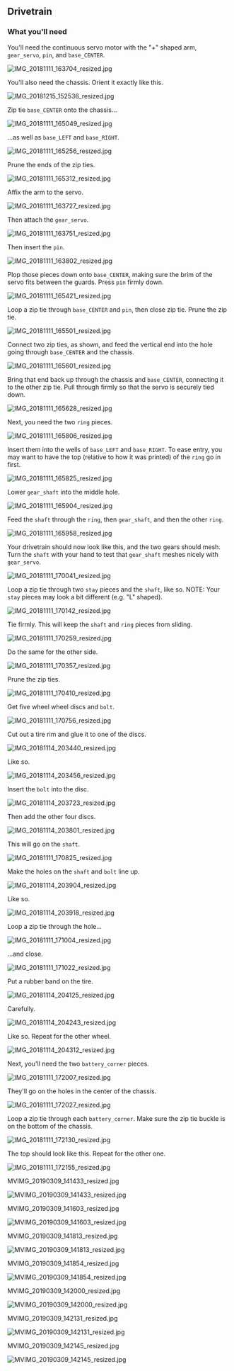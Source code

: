 ## Drivetrain

### What you'll need

You'll need the continuous servo motor with the "+" shaped arm, `gear_servo`, `pin`, and `base_CENTER`.

![IMG_20181111_163704_resized.jpg](imgs_drivetrain/IMG_20181111_163704_resized.jpg)

You'll also need the chassis. Orient it exactly like this.

![IMG_20181215_152536_resized.jpg](imgs_mount/IMG_20181215_152536_resized.jpg)

Zip tie `base_CENTER` onto the chassis...

![IMG_20181111_165049_resized.jpg](imgs_drivetrain/IMG_20181111_165049_resized.jpg)

...as well as `base_LEFT` and `base_RIGHT`.

![IMG_20181111_165256_resized.jpg](imgs_drivetrain/IMG_20181111_165256_resized.jpg)

Prune the ends of the zip ties.

![IMG_20181111_165312_resized.jpg](imgs_drivetrain/IMG_20181111_165312_resized.jpg)

Affix the arm to the servo.

![IMG_20181111_163727_resized.jpg](imgs_drivetrain/IMG_20181111_163727_resized.jpg)

Then attach the `gear_servo`.

![IMG_20181111_163751_resized.jpg](imgs_drivetrain/IMG_20181111_163751_resized.jpg)

Then insert the `pin`.

![IMG_20181111_163802_resized.jpg](imgs_drivetrain/IMG_20181111_163802_resized.jpg)

Plop those pieces down onto `base_CENTER`, making sure the brim of the servo fits between the guards. Press `pin` firmly down.

![IMG_20181111_165421_resized.jpg](imgs_drivetrain/IMG_20181111_165421_resized.jpg)

Loop a zip tie through `base_CENTER` and `pin`, then close zip tie. Prune the zip tie.

![IMG_20181111_165501_resized.jpg](imgs_drivetrain/IMG_20181111_165501_resized.jpg)

Connect two zip ties, as shown, and feed the vertical end into the hole going through `base_CENTER` and the chassis.

![IMG_20181111_165601_resized.jpg](imgs_drivetrain/IMG_20181111_165601_resized.jpg)

Bring that end back up through the chassis and `base_CENTER`, connecting it to the other zip tie. Pull through firmly so that the servo is securely tied down.

![IMG_20181111_165628_resized.jpg](imgs_drivetrain/IMG_20181111_165628_resized.jpg)

Next, you need the two `ring` pieces.

![IMG_20181111_165806_resized.jpg](imgs_drivetrain/IMG_20181111_165806_resized.jpg)

Insert them into the wells of `base_LEFT` and `base_RIGHT`. To ease entry, you may want to have the top (relative to how it was printed) of the `ring` go in first.

![IMG_20181111_165825_resized.jpg](imgs_drivetrain/IMG_20181111_165825_resized.jpg)

Lower `gear_shaft` into the middle hole.

![IMG_20181111_165904_resized.jpg](imgs_drivetrain/IMG_20181111_165904_resized.jpg)

Feed the `shaft` through the `ring`, then `gear_shaft`, and then the other `ring`.

![IMG_20181111_165958_resized.jpg](imgs_drivetrain/IMG_20181111_165958_resized.jpg)

Your drivetrain should now look like this, and the two gears should mesh. Turn the `shaft` with your hand to test that `gear_shaft` meshes nicely with `gear_servo`.

![IMG_20181111_170041_resized.jpg](imgs_drivetrain/IMG_20181111_170041_resized.jpg)

Loop a zip tie through two `stay` pieces and the `shaft`, like so. NOTE: Your `stay` pieces may look a bit different (e.g. "L" shaped).

![IMG_20181111_170142_resized.jpg](imgs_drivetrain/IMG_20181111_170142_resized.jpg)

Tie firmly. This will keep the `shaft` and `ring` pieces from sliding.

![IMG_20181111_170259_resized.jpg](imgs_drivetrain/IMG_20181111_170259_resized.jpg)

Do the same for the other side.

![IMG_20181111_170357_resized.jpg](imgs_drivetrain/IMG_20181111_170357_resized.jpg)

Prune the zip ties.

![IMG_20181111_170410_resized.jpg](imgs_drivetrain/IMG_20181111_170410_resized.jpg)

Get five wheel wheel discs and `bolt`. 

![IMG_20181111_170756_resized.jpg](imgs_drivetrain/IMG_20181111_170756_resized.jpg)

Cut out a tire rim and glue it to one of the discs.

![IMG_20181114_203440_resized.jpg](imgs_drivetrain/IMG_20181114_203440_resized.jpg)

Like so.

![IMG_20181114_203456_resized.jpg](imgs_drivetrain/IMG_20181114_203456_resized.jpg)

Insert the `bolt` into the disc.

![IMG_20181114_203723_resized.jpg](imgs_drivetrain/IMG_20181114_203723_resized.jpg)

Then add the other four discs.

![IMG_20181114_203801_resized.jpg](imgs_drivetrain/IMG_20181114_203801_resized.jpg)

This will go on the `shaft`.

![IMG_20181111_170825_resized.jpg](imgs_drivetrain/IMG_20181111_170825_resized.jpg)

Make the holes on the `shaft` and `bolt` line up.

![IMG_20181114_203904_resized.jpg](imgs_drivetrain/IMG_20181114_203904_resized.jpg)

Like so.

![IMG_20181114_203918_resized.jpg](imgs_drivetrain/IMG_20181114_203918_resized.jpg)

Loop a zip tie through the hole...

![IMG_20181111_171004_resized.jpg](imgs_drivetrain/IMG_20181111_171004_resized.jpg)

...and close.

![IMG_20181111_171022_resized.jpg](imgs_drivetrain/IMG_20181111_171022_resized.jpg)

Put a rubber band on the tire.

![IMG_20181114_204125_resized.jpg](imgs_drivetrain/IMG_20181114_204125_resized.jpg)

Carefully.

![IMG_20181114_204243_resized.jpg](imgs_drivetrain/IMG_20181114_204243_resized.jpg)

Like so. Repeat for the other wheel.

![IMG_20181114_204312_resized.jpg](imgs_drivetrain/IMG_20181114_204312_resized.jpg)

Next, you'll need the two `battery_corner` pieces.

![IMG_20181111_172007_resized.jpg](imgs_drivetrain/IMG_20181111_172007_resized.jpg)

They'll go on the holes in the center of the chassis.

![IMG_20181111_172027_resized.jpg](imgs_drivetrain/IMG_20181111_172027_resized.jpg)

Loop a zip tie through each `battery_corner`. Make sure the zip tie buckle is on the bottom of the chassis.

![IMG_20181111_172130_resized.jpg](imgs_drivetrain/IMG_20181111_172130_resized.jpg)

The top should look like this. Repeat for the other one.

![IMG_20181111_172155_resized.jpg](imgs_drivetrain/IMG_20181111_172155_resized.jpg)

MVIMG_20190309_141433_resized.jpg

![MVIMG_20190309_141433_resized.jpg](imgs_drivetrain/MVIMG_20190309_141433_resized.jpg)

MVIMG_20190309_141603_resized.jpg

![MVIMG_20190309_141603_resized.jpg](imgs_drivetrain/MVIMG_20190309_141603_resized.jpg)

MVIMG_20190309_141813_resized.jpg

![MVIMG_20190309_141813_resized.jpg](imgs_drivetrain/MVIMG_20190309_141813_resized.jpg)

MVIMG_20190309_141854_resized.jpg

![MVIMG_20190309_141854_resized.jpg](imgs_drivetrain/MVIMG_20190309_141854_resized.jpg)

MVIMG_20190309_142000_resized.jpg

![MVIMG_20190309_142000_resized.jpg](imgs_drivetrain/MVIMG_20190309_142000_resized.jpg)

MVIMG_20190309_142131_resized.jpg

![MVIMG_20190309_142131_resized.jpg](imgs_drivetrain/MVIMG_20190309_142131_resized.jpg)

MVIMG_20190309_142145_resized.jpg

![MVIMG_20190309_142145_resized.jpg](imgs_drivetrain/MVIMG_20190309_142145_resized.jpg)
